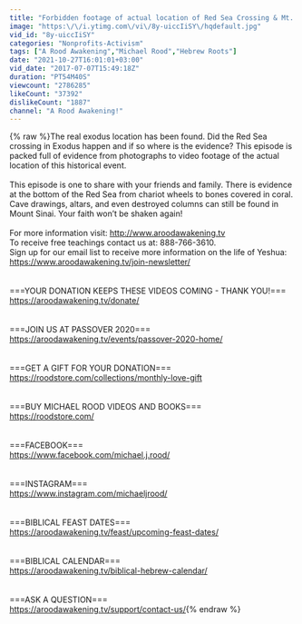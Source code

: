 ```yaml
---
title: "Forbidden footage of actual location of Red Sea Crossing & Mt. Sinai"
image: "https:\/\/i.ytimg.com\/vi\/8y-uiccIiSY\/hqdefault.jpg"
vid_id: "8y-uiccIiSY"
categories: "Nonprofits-Activism"
tags: ["A Rood Awakening","Michael Rood","Hebrew Roots"]
date: "2021-10-27T16:01:01+03:00"
vid_date: "2017-07-07T15:49:18Z"
duration: "PT54M40S"
viewcount: "2786285"
likeCount: "37392"
dislikeCount: "1887"
channel: "A Rood Awakening!"
---
```

{% raw %}The real exodus location has been found.  Did the Red Sea crossing in Exodus happen and if so where is the evidence? This episode is packed full of evidence from photographs to video footage of the actual location of this historical event.    <br /> <br />This episode is one to share with your friends and family.  There is evidence at the bottom of the Red Sea from chariot wheels to bones covered in coral.  Cave drawings, altars, and even destroyed columns can still be found in Mount Sinai.  Your faith won’t be shaken again!<br /><br />For more information visit: <a rel="nofollow" target="blank" href="http://www.aroodawakening.tv">http://www.aroodawakening.tv</a><br />To receive free teachings contact us at: 888-766-3610.<br />Sign up for our email list to receive more information on the life of Yeshua: <a rel="nofollow" target="blank" href="https://www.aroodawakening.tv/join-newsletter/">https://www.aroodawakening.tv/join-newsletter/</a><br /><br /><br />===YOUR DONATION KEEPS THESE VIDEOS COMING - THANK YOU!===<br /><a rel="nofollow" target="blank" href="https://aroodawakening.tv/donate/">https://aroodawakening.tv/donate/</a><br /><br /><br />===JOIN US AT PASSOVER 2020===<br /><a rel="nofollow" target="blank" href="https://aroodawakening.tv/events/passover-2020-home/">https://aroodawakening.tv/events/passover-2020-home/</a><br /><br /><br />===GET A GIFT FOR YOUR DONATION===<br /><a rel="nofollow" target="blank" href="https://roodstore.com/collections/monthly-love-gift">https://roodstore.com/collections/monthly-love-gift</a><br /><br /><br />===BUY MICHAEL ROOD VIDEOS AND BOOKS===<br /><a rel="nofollow" target="blank" href="https://roodstore.com/">https://roodstore.com/</a><br /><br /><br />===FACEBOOK===<br /><a rel="nofollow" target="blank" href="https://www.facebook.com/michael.j.rood/">https://www.facebook.com/michael.j.rood/</a><br /><br /><br />===INSTAGRAM===<br /><a rel="nofollow" target="blank" href="https://www.instagram.com/michaeljrood/">https://www.instagram.com/michaeljrood/</a><br /><br /><br />===BIBLICAL FEAST DATES===<br /><a rel="nofollow" target="blank" href="https://aroodawakening.tv/feast/upcoming-feast-dates/">https://aroodawakening.tv/feast/upcoming-feast-dates/</a><br /><br /><br />===BIBLICAL CALENDAR===<br /><a rel="nofollow" target="blank" href="https://aroodawakening.tv/biblical-hebrew-calendar/">https://aroodawakening.tv/biblical-hebrew-calendar/</a><br /><br /><br />===ASK A QUESTION===<br /><a rel="nofollow" target="blank" href="https://aroodawakening.tv/support/contact-us/">https://aroodawakening.tv/support/contact-us/</a>{% endraw %}
